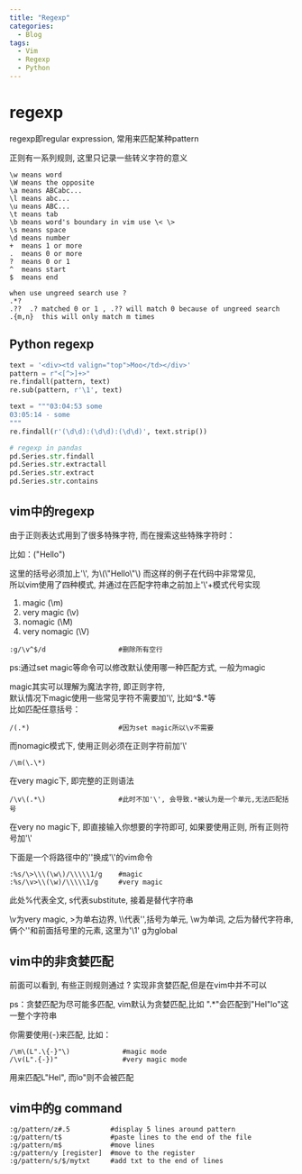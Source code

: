 ```yaml
---
title: "Regexp"
categories:
  - Blog
tags:
  - Vim
  - Regexp
  - Python
---
```


# regexp

regexp即regular expression, 常用来匹配某种pattern

正则有一系列规则, 这里只记录一些转义字符的意义

```
\w means word
\W means the opposite
\a means ABCabc...
\l means abc...
\u means ABC...
\t means tab
\b means word's boundary in vim use \< \>
\s means space
\d means number
+  means 1 or more
.  means 0 or more
?  means 0 or 1
^  means start
$  means end

when use ungreed search use ?
.*?
.??  .? matched 0 or 1 , .?? will match 0 because of ungreed search
.{m,n}  this will only match m times
```

## Python regexp

```Python
text = '<div><td valign="top">Moo</td></div>'
pattern = r"<[^>]+>"
re.findall(pattern, text)
re.sub(pattern, r'\1', text)

text = """03:04:53 some
03:05:14 - some
"""
re.findall(r'(\d\d):(\d\d):(\d\d)', text.strip())

# regexp in pandas
pd.Series.str.findall
pd.Series.str.extractall
pd.Series.str.extract
pd.Series.str.contains
```

## vim中的regexp

由于正则表达式用到了很多特殊字符, 而在搜索这些特殊字符时：

比如：("Hello")  

这里的括号必须加上'\\', 为\\\(\\"Hello\\"\\\) 而这样的例子在代码中非常常见,   
所以vim使用了四种模式, 并通过在匹配字符串之前加上'\\'+模式代号实现

1. magic (\m)
2. very magic (\v)
3. nomagic (\M)
4. very nomagic (\V)

```
:g/\v^$/d                  #删除所有空行  
```

ps:通过set magic等命令可以修改默认使用哪一种匹配方式, 一般为magic  

magic其实可以理解为魔法字符, 即正则字符,   
默认情况下magic使用一些常见字符不需要加'\\', 比如^$.*等  
比如匹配任意括号：

```
/(.*)                      #因为set magic所以\v不需要
```

而nomagic模式下, 使用正则必须在正则字符前加'\\'

```
/\m(\.\*)
```

在very magic下, 即完整的正则语法

```
/\v\(.*\)                  #此时不加'\', 会导致.*被认为是一个单元,无法匹配括号
```

在very no magic下, 即直接输入你想要的字符即可, 如果要使用正则, 所有正则符号加'\\'

下面是一个将路径中的'\'换成'\\'的vim命令

```
:%s/\>\\\(\w\)/\\\\\1/g    #magic
:%s/\v>\\(\w)/\\\\\1/g     #very magic
```

此处%代表全文, s代表substitute, 接着是替代字符串

\v为very magic, >为单右边界, \\\\代表'\',括号为单元, \w为单词,
之后为替代字符串,俩个'\'和前面括号里的元素, 这里为'\1'
g为global

## vim中的非贪婪匹配

前面可以看到, 有些正则规则通过 ? 实现非贪婪匹配,但是在vim中并不可以

ps：贪婪匹配为尽可能多匹配, vim默认为贪婪匹配,比如 ".*"会匹配到"Hel"lo"这一整个字符串

你需要使用{-}来匹配, 比如：

```
/\m\(L".\{-}"\)             #magic mode
/\v(L".{-})"                #very magic mode
```

用来匹配L"Hel", 而lo"则不会被匹配

## vim中的g command

```
:g/pattern/z#.5          #display 5 lines around pattern
:g/pattern/t$            #paste lines to the end of the file
:g/pattern/m$            #move lines
:g/pattern/y [register]  #move to the register
:g/pattern/s/$/mytxt     #add txt to the end of lines
```
